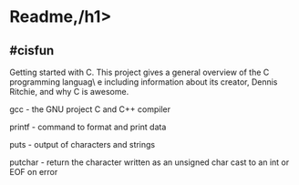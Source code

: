 <h1>Readme,/h1>

<h2>#cisfun</h2>

<p>Getting started with C. This project gives a general overview of the C programming languag\
e including information about its creator, Dennis Ritchie, and why C is awesome.</p>

<p>gcc - the GNU project C and C++ compiler</p>
<p>printf - command to format and print data</p>
<p>puts - output of characters and strings</p>
<p>putchar - return the character written as an unsigned char cast to an int or EOF on error</p>
